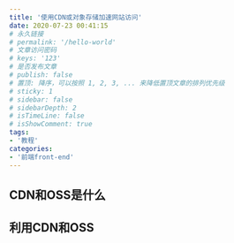 ```yaml
---
title: '使用CDN或对象存储加速网站访问'
date: 2020-07-23 00:41:15
# 永久链接
# permalink: '/hello-world'
# 文章访问密码
# keys: '123'
# 是否发布文章
# publish: false
# 置顶: 降序，可以按照 1, 2, 3, ... 来降低置顶文章的排列优先级
# sticky: 1
# sidebar: false
# sidebarDepth: 2
# isTimeLine: false
# isShowComment: true
tags:
- '教程'
categories:
- '前端front-end'
---
```


## CDN和OSS是什么

## 利用CDN和OSS